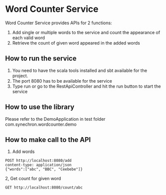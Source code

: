 # Word Counter Service

Word Counter Service provides APIs for 2 functions:
1. Add single or multiple words to the service and count the appearance of each valid word
2. Retrieve the count of given word appeared in the added words

## How to run the service

1. You need to have the scala tools installed and sbt available for the project.
2. The port 8080 has to be available for the service
3. Type run or go to the RestApiController and hit the run button to start the service

## How to use the library

Please refer to the DemoApplication in test folder com.synechron.wordcounter.demo

## How to make call to the API
1. Add words
```
POST http://localhost:8080/add
content-type: application/json
{"words":["abc", "BBC", "Ceebebe"]}
```

2, Get count for given word
```
GET http://localhost:8080/count/abc
```
